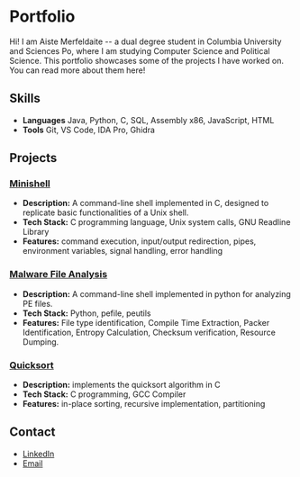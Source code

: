 # Portfolio

Hi!
I am Aiste Merfeldaite -- a dual degree student in Columbia University and Sciences Po, where I am studying Computer Science and Political Science. This portfolio showcases some of the projects I have worked on. You can read more about them here!

## Skills
- **Languages** Java, Python, C, SQL, Assembly x86, JavaScript, HTML
- **Tools** Git, VS Code, IDA Pro, Ghidra

## Projects
### [Minishell](./Minishell)
- **Description:** A command-line shell implemented in C, designed to replicate basic functionalities of a Unix shell. 
- **Tech Stack:** C programming language, Unix system calls, GNU Readline Library 
- **Features:** command execution, input/output redirection, pipes, environment
variables, signal handling, error handling

### [Malware File Analysis](./Malware%20File%20Analysis/)
- **Description:** A command-line shell implemented in python for analyzing PE files.
- **Tech Stack:** Python, pefile, peutils
- **Features:** File type identification, Compile Time Extraction, Packer Identification, Entropy Calculation, Checksum verification, Resource Dumping. 

### [Quicksort](./Quicksort)
- **Description:** implements the quicksort algorithm in C
- **Tech Stack:** C programming, GCC Compiler
- **Features:** in-place sorting, recursive implementation, partitioning


## Contact
- [LinkedIn](www.linkedin.com/in/aiste-merfeldaite-56652020b)
- [Email](mailto:aiste.merf@gmail.com)

